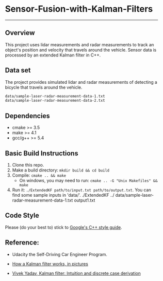 # Sensor-Fusion-with-Kalman-Filters

---

Overview
---
This project uses lidar measurements and radar measurements to track an object's position and velocity that travels around the vehicle. 
Sensor data is processed by an extended Kalman filter in C++.  


Data set
---
The project provides simulated lidar and radar measurements of detecting a bicycle that travels around the vehicle. 
```sh
data/sample-laser-radar-measurement-data-1.txt
data/sample-laser-radar-measurement-data-2.txt
```

## Dependencies

* cmake >= 3.5
* make >= 4.1
* gcc/g++ >= 5.4

## Basic Build Instructions

1. Clone this repo.
2. Make a build directory: `mkdir build && cd build`
3. Compile: `cmake .. && make` 
   * On windows, you may need to run: `cmake .. -G "Unix Makefiles" && make`
4. Run it: `./ExtendedKF path/to/input.txt path/to/output.txt`. You can find
   some sample inputs in 'data/'.
   ./ExtendedKF ../      data/sample-laser-radar-measurement-data-1.txt output1.txt

## Code Style

Please (do your best to) stick to [Google's C++ style guide](https://google.github.io/styleguide/cppguide.html).

## Reference: 

* Udacity the Self-Driving Car Engineer Program.

* <a href="http://www.bzarg.com/p/how-a-kalman-filter-works-in-pictures/">How a Kalman filter works, in pictures </a>

* <a href="https://medium.com/towards-data-science/kalman-filter-intuition-and-discrete-case-derivation-2188f789ec3a">Vivek Yadav, Kalman filter: Intuition and discrete case derivation</a>


